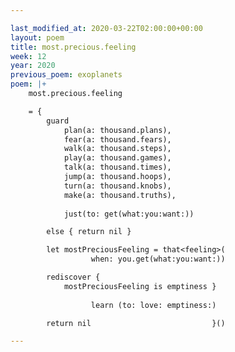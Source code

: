 ```yaml
---

last_modified_at: 2020-03-22T02:00:00+00:00
layout: poem
title: most.precious.feeling
week: 12
year: 2020
previous_poem: exoplanets
poem: |+
    most.precious.feeling

    = {
        guard
            plan(a: thousand.plans),
            fear(a: thousand.fears),
            walk(a: thousand.steps),
            play(a: thousand.games),
            talk(a: thousand.times),
            jump(a: thousand.hoops),
            turn(a: thousand.knobs),
            make(a: thousand.truths),
         
            just(to: get(what:you:want:))

        else { return nil }

        let mostPreciousFeeling = that<feeling>(
                  when: you.get(what:you:want:))

        rediscover {
            mostPreciousFeeling is emptiness }
        
                  learn (to: love: emptiness:)

        return nil                           }()

---
```

